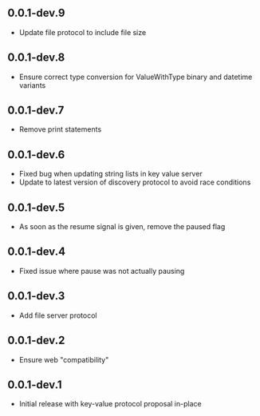## 0.0.1-dev.9

* Update file protocol to include file size

## 0.0.1-dev.8

* Ensure correct type conversion for ValueWithType binary and datetime variants

## 0.0.1-dev.7

* Remove print statements

## 0.0.1-dev.6

* Fixed bug when updating string lists in key value server
* Update to latest version of discovery protocol to avoid race conditions

## 0.0.1-dev.5

* As soon as the resume signal is given, remove the paused flag

## 0.0.1-dev.4

* Fixed issue where pause was not actually pausing

## 0.0.1-dev.3

* Add file server protocol

## 0.0.1-dev.2

* Ensure web "compatibility"

## 0.0.1-dev.1

* Initial release with key-value protocol proposal in-place